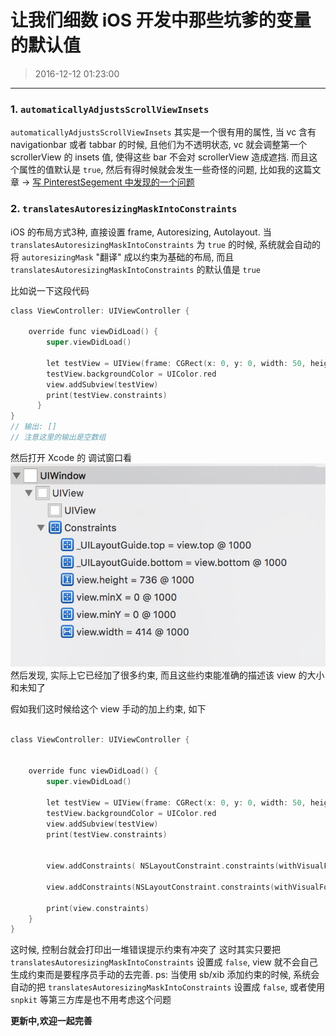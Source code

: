 # 让我们细数 iOS 开发中那些坑爹的变量的默认值
> 2016-12-12 01:23:00

---

### 1. `automaticallyAdjustsScrollViewInsets`

`automaticallyAdjustsScrollViewInsets` 其实是一个很有用的属性, 当 vc 含有 navigationbar 或者 tabbar 的时候, 且他们为不透明状态, vc 就会调整第一个 scrollerView 的 insets 值, 使得这些 bar 不会对 scrollerView 造成遮挡.
而且这个属性的值默认是 `true`, 然后有得时候就会发生一些奇怪的问题, 比如我的这篇文章 -> [写 PinterestSegement 中发现的一个问题](/2016/12/08/2016-12-08-Swift-Pinterst/)

### 2. `translatesAutoresizingMaskIntoConstraints`

iOS 的布局方式3种, 直接设置 frame, Autoresizing, Autolayout. 当 `translatesAutoresizingMaskIntoConstraints` 为 `true` 的时候, 系统就会自动的将 `autoresizingMask` "翻译" 成以约束为基础的布局, 而且 `translatesAutoresizingMaskIntoConstraints` 的默认值是 `true`

比如说一下这段代码

```objective-c
class ViewController: UIViewController {

    override func viewDidLoad() {
        super.viewDidLoad()

        let testView = UIView(frame: CGRect(x: 0, y: 0, width: 50, height: 50))
        testView.backgroundColor = UIColor.red
        view.addSubview(testView)
        print(testView.constraints)
      }
}
// 输出: []
// 注意这里的输出是空数组
```
然后打开 Xcode 的 调试窗口看
![](./images/2016-12-16-translatesAutoresizingMaskIntoConstraints-001.png)
然后发现, 实际上它已经加了很多约束, 而且这些约束能准确的描述该 view 的大小和未知了

假如我们这时候给这个 view 手动的加上约束, 如下

```objective-c

class ViewController: UIViewController {


    override func viewDidLoad() {
        super.viewDidLoad()

        let testView = UIView(frame: CGRect(x: 0, y: 0, width: 50, height: 50))
        testView.backgroundColor = UIColor.red
        view.addSubview(testView)
        print(testView.constraints)


        view.addConstraints( NSLayoutConstraint.constraints(withVisualFormat: "H:|-100-[testView(==100)]", options: NSLayoutFormatOptions(rawValue: 0), metrics: nil, views: ["testView": testView]));

        view.addConstraints(NSLayoutConstraint.constraints(withVisualFormat: "V:|-100-[testView(==100)]", options: NSLayoutFormatOptions(rawValue: 0), metrics: nil, views: ["testView": testView]));

        print(view.constraints)
    }
}

```

这时候, 控制台就会打印出一堆错误提示约束有冲突了
这时其实只要把 `translatesAutoresizingMaskIntoConstraints` 设置成 `false`, view 就不会自己生成约束而是要程序员手动的去完善.
ps: 当使用 sb/xib 添加约束的时候, 系统会自动的把 `translatesAutoresizingMaskIntoConstraints` 设置成 `false`, 或者使用 `snpkit` 等第三方库是也不用考虑这个问题


**更新中,欢迎一起完善**

